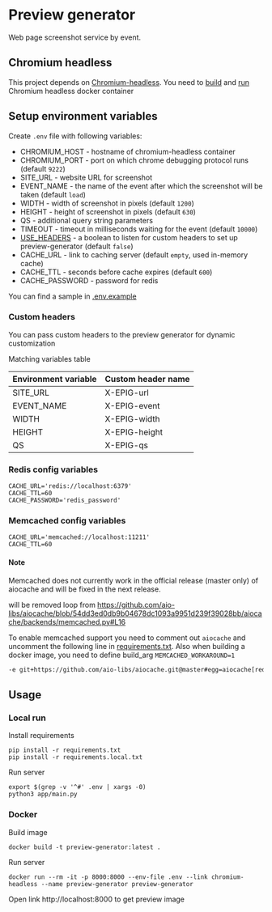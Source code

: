 # Preview generator

Web page screenshot service by event.

## Chromium headless

This project depends on [Chromium-headless](../chromium-headless/README.md).
You need to [build](../chromium-headless/README.md#build-image)
and [run](../chromium-headless/README.md#run-remote-debugging-protocol) Chromium headless docker container

## Setup environment variables

Create `.env` file with following variables:

* CHROMIUM_HOST - hostname of chromium-headless container
* CHROMIUM_PORT - port on which chrome debugging protocol runs (default `9222`)
* SITE_URL - website URL for screenshot
* EVENT_NAME - the name of the event after which the screenshot will be taken (default `load`)
* WIDTH - width of screenshot in pixels (default `1200`)
* HEIGHT - height of screenshot in pixels (default `630`)
* QS - additional query string parameters
* TIMEOUT - timeout in milliseconds waiting for the event (default `10000`)
* [USE_HEADERS](#custom-headers) - a boolean to listen for custom headers to set up preview-generator (default `false`)
* CACHE_URL - link to caching server (default `empty`, used in-memory cache)
* CACHE_TTL - seconds before cache expires (default `600`)
* CACHE_PASSWORD - password for redis

You can find a sample in [.env.example](.env.example)

### Custom headers

You can pass custom headers to the preview generator for dynamic customization

Matching variables table

| Environment variable | Custom header name |
|----------------------|--------------------|
| SITE_URL             | X-EPIG-url         |
| EVENT_NAME           | X-EPIG-event       |
| WIDTH                | X-EPIG-width       |
| HEIGHT               | X-EPIG-height      |
| QS                   | X-EPIG-qs          |

### Redis config variables

```dotenv
CACHE_URL='redis://localhost:6379'
CACHE_TTL=60
CACHE_PASSWORD='redis_password'
```

### Memcached config variables

```dotenv
CACHE_URL='memcached://localhost:11211'
CACHE_TTL=60
```

#### Note

Memcached does not currently work in the official release (master only) of aiocache and will be fixed in the next
release.

will be removed loop
from https://github.com/aio-libs/aiocache/blob/54dd3ed0db9b04678dc1093a9951d239f39028bb/aiocache/backends/memcached.py#L16

To enable memcached support you need to comment out `aiocache` and uncomment the following line
in [requirements.txt](requirements.txt). Also when building a docker image, you need to define build_arg
`MEMCACHED_WORKAROUND=1`

```requirements.txt
-e git+https://github.com/aio-libs/aiocache.git@master#egg=aiocache[redis,memcached]
```

## Usage

### Local run

Install requirements

```shell
pip install -r requirements.txt
pip install -r requirements.local.txt
```

Run server

```shell
export $(grep -v '^#' .env | xargs -0) 
python3 app/main.py
```

### Docker

Build image

```shell
docker build -t preview-generator:latest . 
```

Run server

```shell
docker run --rm -it -p 8000:8000 --env-file .env --link chromium-headless --name preview-generator preview-generator 
```

Open link http://localhost:8000 to get preview image
